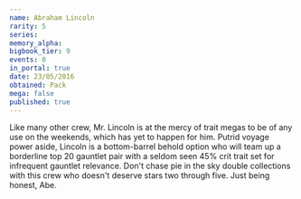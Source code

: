 ```yaml
---
name: Abraham Lincoln
rarity: 5
series:
memory_alpha:
bigbook_tier: 9
events: 0
in_portal: true
date: 23/05/2016
obtained: Pack
mega: false
published: true
---
```


Like many other crew, Mr. Lincoln is at the mercy of trait megas to be of any use on the weekends, which has yet to happen for him. Putrid voyage power aside, Lincoln is a bottom-barrel behold option who will team up a borderline top 20 gauntlet pair with a seldom seen 45% crit trait set for infrequent gauntlet relevance. Don't chase pie in the sky double collections with this crew who doesn't deserve stars two through five. Just being honest, Abe.

